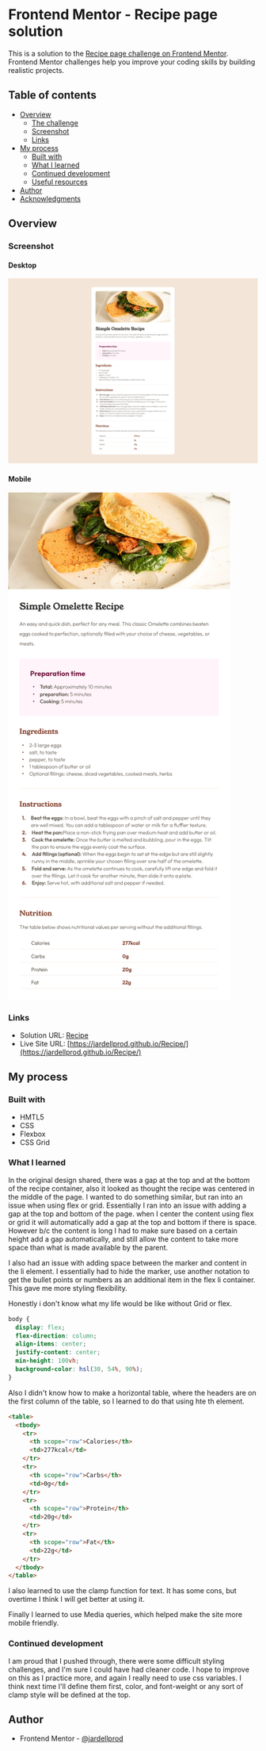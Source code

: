# Frontend Mentor - Recipe page solution

This is a solution to the [Recipe page challenge on Frontend Mentor](https://www.frontendmentor.io/challenges/recipe-page-KiTsR8QQKm). Frontend Mentor challenges help you improve your coding skills by building realistic projects.

## Table of contents

- [Overview](#overview)
  - [The challenge](#the-challenge)
  - [Screenshot](#screenshot)
  - [Links](#links)
- [My process](#my-process)
  - [Built with](#built-with)
  - [What I learned](#what-i-learned)
  - [Continued development](#continued-development)
  - [Useful resources](#useful-resources)
- [Author](#author)
- [Acknowledgments](#acknowledgments)

## Overview

### Screenshot

#### Desktop

![](/images/screenshot_final_output_desktop.png)

#### Mobile

![](/images/iphone_screenshot.png)

### Links

- Solution URL: [Recipe](https://github.com/jardellprod/Recipe)
- Live Site URL: [https://jardellprod.github.io/Recipe/](https://jardellprod.github.io/Recipe/)

## My process

### Built with

- HMTL5
- CSS
- Flexbox
- CSS Grid

### What I learned

In the original design shared, there was a gap at the top and at the bottom of the recipe container, also it looked as thought the recipe was centered in the middle of the page. I wanted to do something similar, but ran into an issue when using flex or grid. Essentially
I ran into an issue with adding a gap at the top and bottom of the page. when I center the content using flex or grid it will automatically add a gap at the top and bottom if there is space. However b/c the content is long I had to make sure based on a certain height add a gap automatically, and still allow the content to take more space than what is made available by the parent.

I also had an issue with adding space between the marker and content in the li element. I essentially had to hide the marker, use another notation to get the bullet points or numbers as an additional item in the flex li container. This gave me more styling flexibility.

Honestly i don't know what my life would be like without Grid or flex.

```css
body {
  display: flex;
  flex-direction: column;
  align-items: center;
  justify-content: center;
  min-height: 100vh;
  background-color: hsl(30, 54%, 90%);
}
```

Also I didn't know how to make a horizontal table, where the headers are on the first column of the table, so I learned to do that using hte th element.

```html
<table>
  <tbody>
    <tr>
      <th scope="row">Calories</th>
      <td>277kcal</td>
    </tr>
    <tr>
      <th scope="row">Carbs</th>
      <td>0g</td>
    </tr>
    <tr>
      <th scope="row">Protein</th>
      <td>20g</td>
    </tr>
    <tr>
      <th scope="row">Fat</th>
      <td>22g</td>
    </tr>
  </tbody>
</table>
```

I also learned to use the clamp function for text. It has some cons, but overtime I think I will get better at using it.

Finally I learned to use Media queries, which helped make the site more mobile friendly.

### Continued development

I am proud that I pushed through, there were some difficult styling challenges, and I'm sure I could have had cleaner code. I hope to improve on this as I practice more, and again I really need to use css variables. I think next time I'll define them first, color, and font-weight or any sort of clamp style will be defined at the top.

## Author

- Frontend Mentor - [@jardellprod](https://www.frontendmentor.io/profile/jardellprod)

